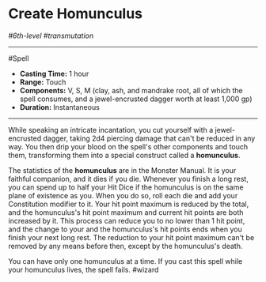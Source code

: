 # Create Homunculus
*#6th-level #transmutation*
___ 
#Spell
- **Casting Time:** 1 hour
- **Range:** Touch
- **Components:** V, S, M (clay, ash, and mandrake root, all of which the spell consumes, and a jewel-encrusted dagger worth at least 1,000 gp)
- **Duration:** Instantaneous
---
While speaking an intricate incantation, you cut yourself with a jewel-encrusted dagger, taking 2d4 piercing damage that can't be reduced in any way. You then drip your blood on the spell's other components and touch them, transforming them into a special construct called a **homunculus**.

The statistics of the **homunculus** are in the Monster Manual. It is your faithful companion, and it dies if you die. Whenever you finish a long rest, you can spend up to half your Hit Dice if the homunculus is on the same plane of existence as you. When you do so, roll each die and add your Constitution modifier to it. Your hit point maximum is reduced by the total, and the homunculus's hit point maximum and current hit points are both increased by it. This process can reduce you to no lower than 1 hit point, and the change to your and the homunculus's hit points ends when you finish your next long rest. The reduction to your hit point maximum can't be removed by any means before then, except by the homunculus's death.

You can have only one homunculus at a time. If you cast this spell while your homunculus lives, the spell fails.
#wizard